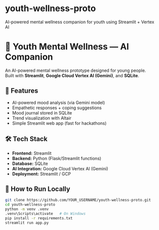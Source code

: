 # youth-wellness-proto
AI-powered mental wellness companion for youth using Streamlit + Vertex AI
# 🌱 Youth Mental Wellness — AI Companion

An AI-powered mental wellness prototype designed for young people.  
Built with **Streamlit**, **Google Cloud Vertex AI (Gemini)**, and **SQLite**.

## 🚀 Features
- AI-powered mood analysis (via Gemini model)
- Empathetic responses + coping suggestions
- Mood journal stored in SQLite
- Trend visualization with Altair
- Simple Streamlit web app (fast for hackathons)

## 🛠️ Tech Stack
- **Frontend:** Streamlit  
- **Backend:** Python (Flask/Streamlit functions)  
- **Database:** SQLite  
- **AI Integration:** Google Cloud Vertex AI (Gemini)  
- **Deployment:** Streamlit / GCP  

## 📌 How to Run Locally
```bash
git clone https://github.com/YOUR_USERNAME/youth-wellness-proto.git
cd youth-wellness-proto
python -m venv .venv
.venv\Scripts\activate   # On Windows
pip install -r requirements.txt
streamlit run app.py
